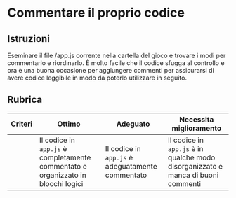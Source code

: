 # Commentare il proprio codice

## Istruzioni

Eseminare il file /app.js corrente nella cartella del gioco e trovare i modi per commentarlo e riordinarlo. È molto facile che il codice sfugga al controllo e ora è una buona occasione per aggiungere commenti per assicurarsi di avere codice leggibile in modo da poterlo utilizzare in seguito.

## Rubrica

| Criteri | Ottimo | Adeguato | Necessita miglioramento |
| -------- | ------------------------------------------------------------------ | ------------------------------------- | -------------------------------------------------------------- |
|          | Il codice in `app.js` è completamente commentato e organizzato in blocchi logici | Il codice in `app.js` è adeguatamente commentato | Il codice in `app.js` è in qualche modo disorganizzato e manca di buoni commenti |